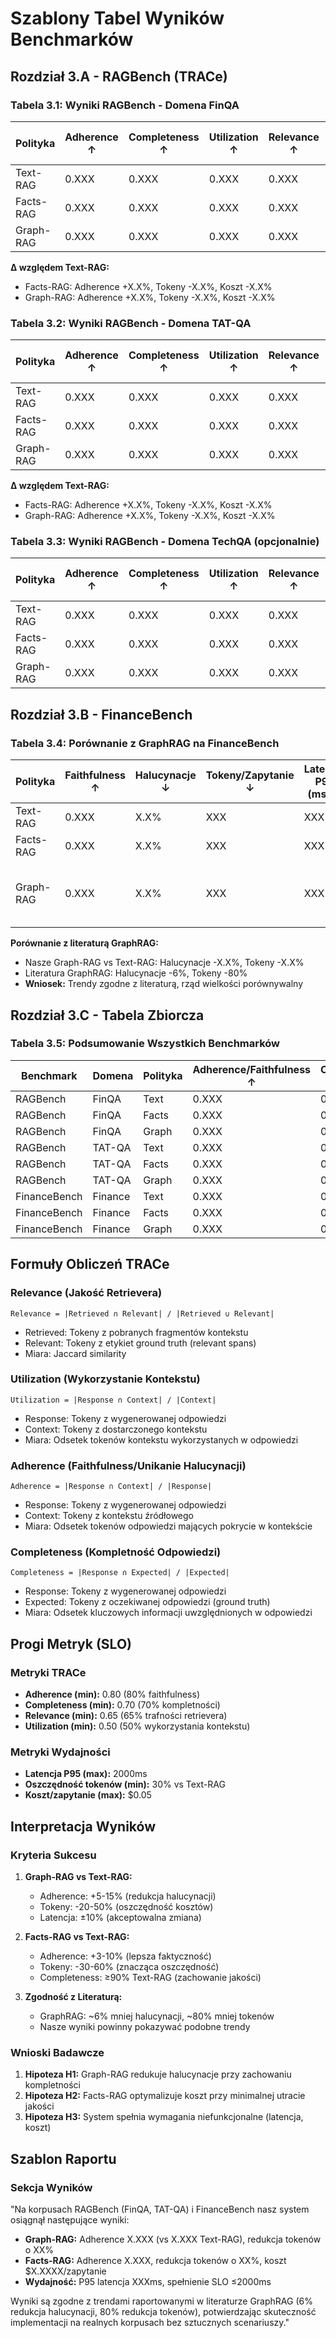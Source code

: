 # Szablony Tabel Wyników Benchmarków

## Rozdział 3.A - RAGBench (TRACe)

### Tabela 3.1: Wyniki RAGBench - Domena FinQA

| Polityka | Adherence ↑ | Completeness ↑ | Utilization ↑ | Relevance ↑ | Latencja P95 (ms) ↓ | Tokeny/Zapytanie ↓ | Koszt/Zapytanie ($) ↓ |
|----------|-------------|----------------|---------------|-------------|---------------------|--------------------|-----------------------|
| Text-RAG | 0.XXX       | 0.XXX          | 0.XXX         | 0.XXX       | XXX                 | XXX                | 0.XXXX                |
| Facts-RAG| 0.XXX       | 0.XXX          | 0.XXX         | 0.XXX       | XXX                 | XXX                | 0.XXXX                |
| Graph-RAG| 0.XXX       | 0.XXX          | 0.XXX         | 0.XXX       | XXX                 | XXX                | 0.XXXX                |

**Δ względem Text-RAG:**
- Facts-RAG: Adherence +X.X%, Tokeny -X.X%, Koszt -X.X%
- Graph-RAG: Adherence +X.X%, Tokeny -X.X%, Koszt -X.X%

### Tabela 3.2: Wyniki RAGBench - Domena TAT-QA

| Polityka | Adherence ↑ | Completeness ↑ | Utilization ↑ | Relevance ↑ | Latencja P95 (ms) ↓ | Tokeny/Zapytanie ↓ | Koszt/Zapytanie ($) ↓ |
|----------|-------------|----------------|---------------|-------------|---------------------|--------------------|-----------------------|
| Text-RAG | 0.XXX       | 0.XXX          | 0.XXX         | 0.XXX       | XXX                 | XXX                | 0.XXXX                |
| Facts-RAG| 0.XXX       | 0.XXX          | 0.XXX         | 0.XXX       | XXX                 | XXX                | 0.XXXX                |
| Graph-RAG| 0.XXX       | 0.XXX          | 0.XXX         | 0.XXX       | XXX                 | XXX                | 0.XXXX                |

**Δ względem Text-RAG:**
- Facts-RAG: Adherence +X.X%, Tokeny -X.X%, Koszt -X.X%
- Graph-RAG: Adherence +X.X%, Tokeny -X.X%, Koszt -X.X%

### Tabela 3.3: Wyniki RAGBench - Domena TechQA (opcjonalnie)

| Polityka | Adherence ↑ | Completeness ↑ | Utilization ↑ | Relevance ↑ | Latencja P95 (ms) ↓ | Tokeny/Zapytanie ↓ | Koszt/Zapytanie ($) ↓ |
|----------|-------------|----------------|---------------|-------------|---------------------|--------------------|-----------------------|
| Text-RAG | 0.XXX       | 0.XXX          | 0.XXX         | 0.XXX       | XXX                 | XXX                | 0.XXXX                |
| Facts-RAG| 0.XXX       | 0.XXX          | 0.XXX         | 0.XXX       | XXX                 | XXX                | 0.XXXX                |
| Graph-RAG| 0.XXX       | 0.XXX          | 0.XXX         | 0.XXX       | XXX                 | XXX                | 0.XXXX                |

## Rozdział 3.B - FinanceBench

### Tabela 3.4: Porównanie z GraphRAG na FinanceBench

| Polityka | Faithfulness ↑ | Halucynacje ↓ | Tokeny/Zapytanie ↓ | Latencja P95 (ms) ↓ | Koszt/Zapytanie ($) ↓ | Δ vs Literatura |
|----------|----------------|---------------|--------------------|--------------------|----------------------|-----------------|
| Text-RAG | 0.XXX          | X.X%          | XXX                | XXX                | 0.XXXX               | Baseline        |
| Facts-RAG| 0.XXX          | X.X%          | XXX                | XXX                | 0.XXXX               | -               |
| Graph-RAG| 0.XXX          | X.X%          | XXX                | XXX                | 0.XXXX               | Literatura: -6% halucynacji, -80% tokenów |

**Porównanie z literaturą GraphRAG:**
- Nasze Graph-RAG vs Text-RAG: Halucynacje -X.X%, Tokeny -X.X%
- Literatura GraphRAG: Halucynacje -6%, Tokeny -80%
- **Wniosek:** Trendy zgodne z literaturą, rząd wielkości porównywalny

## Rozdział 3.C - Tabela Zbiorcza

### Tabela 3.5: Podsumowanie Wszystkich Benchmarków

| Benchmark | Domena | Polityka | Adherence/Faithfulness ↑ | Completeness ↑ | Relevance ↑ | Latencja P95 ↓ | Tokeny ↓ | Koszt ↓ |
|-----------|--------|----------|--------------------------|----------------|-------------|----------------|----------|---------|
| RAGBench  | FinQA  | Text     | 0.XXX                    | 0.XXX          | 0.XXX       | XXX ms         | XXX      | $0.XXXX |
| RAGBench  | FinQA  | Facts    | 0.XXX                    | 0.XXX          | 0.XXX       | XXX ms         | XXX      | $0.XXXX |
| RAGBench  | FinQA  | Graph    | 0.XXX                    | 0.XXX          | 0.XXX       | XXX ms         | XXX      | $0.XXXX |
| RAGBench  | TAT-QA | Text     | 0.XXX                    | 0.XXX          | 0.XXX       | XXX ms         | XXX      | $0.XXXX |
| RAGBench  | TAT-QA | Facts    | 0.XXX                    | 0.XXX          | 0.XXX       | XXX ms         | XXX      | $0.XXXX |
| RAGBench  | TAT-QA | Graph    | 0.XXX                    | 0.XXX          | 0.XXX       | XXX ms         | XXX      | $0.XXXX |
| FinanceBench | Finance | Text  | 0.XXX                    | 0.XXX          | 0.XXX       | XXX ms         | XXX      | $0.XXXX |
| FinanceBench | Finance | Facts | 0.XXX                    | 0.XXX          | 0.XXX       | XXX ms         | XXX      | $0.XXXX |
| FinanceBench | Finance | Graph | 0.XXX                    | 0.XXX          | 0.XXX       | XXX ms         | XXX      | $0.XXXX |

## Formuły Obliczeń TRACe

### Relevance (Jakość Retrievera)
```
Relevance = |Retrieved ∩ Relevant| / |Retrieved ∪ Relevant|
```
- Retrieved: Tokeny z pobranych fragmentów kontekstu
- Relevant: Tokeny z etykiet ground truth (relevant spans)
- Miara: Jaccard similarity

### Utilization (Wykorzystanie Kontekstu)
```
Utilization = |Response ∩ Context| / |Context|
```
- Response: Tokeny z wygenerowanej odpowiedzi
- Context: Tokeny z dostarczonego kontekstu
- Miara: Odsetek tokenów kontekstu wykorzystanych w odpowiedzi

### Adherence (Faithfulness/Unikanie Halucynacji)
```
Adherence = |Response ∩ Context| / |Response|
```
- Response: Tokeny z wygenerowanej odpowiedzi
- Context: Tokeny z kontekstu źródłowego
- Miara: Odsetek tokenów odpowiedzi mających pokrycie w kontekście

### Completeness (Kompletność Odpowiedzi)
```
Completeness = |Response ∩ Expected| / |Expected|
```
- Response: Tokeny z wygenerowanej odpowiedzi
- Expected: Tokeny z oczekiwanej odpowiedzi (ground truth)
- Miara: Odsetek kluczowych informacji uwzględnionych w odpowiedzi

## Progi Metryk (SLO)

### Metryki TRACe
- **Adherence (min):** 0.80 (80% faithfulness)
- **Completeness (min):** 0.70 (70% kompletności)
- **Relevance (min):** 0.65 (65% trafności retrievera)
- **Utilization (min):** 0.50 (50% wykorzystania kontekstu)

### Metryki Wydajności
- **Latencja P95 (max):** 2000ms
- **Oszczędność tokenów (min):** 30% vs Text-RAG
- **Koszt/zapytanie (max):** $0.05

## Interpretacja Wyników

### Kryteria Sukcesu
1. **Graph-RAG vs Text-RAG:**
   - Adherence: +5-15% (redukcja halucynacji)
   - Tokeny: -20-50% (oszczędność kosztów)
   - Latencja: ±10% (akceptowalna zmiana)

2. **Facts-RAG vs Text-RAG:**
   - Adherence: +3-10% (lepsza faktyczność)
   - Tokeny: -30-60% (znacząca oszczędność)
   - Completeness: ≥90% Text-RAG (zachowanie jakości)

3. **Zgodność z Literaturą:**
   - GraphRAG: ~6% mniej halucynacji, ~80% mniej tokenów
   - Nasze wyniki powinny pokazywać podobne trendy

### Wnioski Badawcze
1. **Hipoteza H1:** Graph-RAG redukuje halucynacje przy zachowaniu kompletności
2. **Hipoteza H2:** Facts-RAG optymalizuje koszt przy minimalnej utracie jakości
3. **Hipoteza H3:** System spełnia wymagania niefunkcjonalne (latencja, koszt)

## Szablon Raportu

### Sekcja Wyników
"Na korpusach RAGBench (FinQA, TAT-QA) i FinanceBench nasz system osiągnął następujące wyniki:

- **Graph-RAG:** Adherence X.XXX (vs X.XXX Text-RAG), redukcja tokenów o XX%
- **Facts-RAG:** Adherence X.XXX, redukcja tokenów o XX%, koszt $X.XXXX/zapytanie
- **Wydajność:** P95 latencja XXXms, spełnienie SLO ≤2000ms

Wyniki są zgodne z trendami raportowanymi w literaturze GraphRAG (6% redukcja halucynacji, 80% redukcja tokenów), potwierdzając skuteczność implementacji na realnych korpusach bez sztucznych scenariuszy."